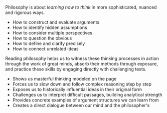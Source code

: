 Philosophy is about *learning how to think* in more sophisticated, nuanced and rigorous ways.
- How to construct and evaluate arguments
- How to identify hidden assumptions
- How to consider multiple perspectives
- How to question the obvious
- How to define and clarify precisely
- How to connect unrelated ideas

Reading philosophy helps us to witness these thinking processes in action through the work of great minds, absorb their methods through exposure, and practice these skills by engaging directly with challenging texts.

- Shows us masterful thinking modeled on the page
- Forces us to slow down and follow complex reasoning step by step
- Exposes us to historically influential ideas in their original form
- Challenges us to interpret difficult passages, building analytical strength
- Provides concrete examples of argument structures we can learn from
- Creates a direct dialogue between our mind and the philosopher's